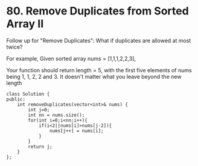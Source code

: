 
# 80. Remove Duplicates from Sorted Array II  

Follow up for "Remove Duplicates":
What if duplicates are allowed at most twice?

For example,
Given sorted array nums = [1,1,1,2,2,3],

Your function should return length = 5, with the first five elements of nums being 1, 1, 2, 2 and 3. It doesn't matter what you leave beyond the new length


```
class Solution {
public:
    int removeDuplicates(vector<int>& nums) {
        int j=0;
        int nn = nums.size();
        for(int i=0;i<nn;i++){
            if(i<2||nums[i]>nums[j-2]){
                nums[j++] = nums[i];
            }
        }
        return j;
    }
};
```
